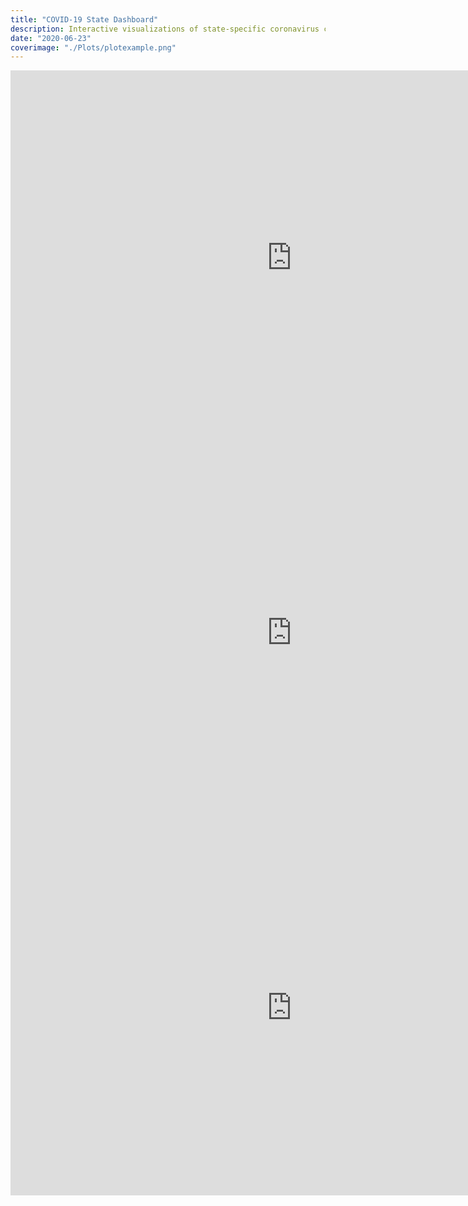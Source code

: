```yaml
---
title: "COVID-19 State Dashboard"
description: Interactive visualizations of state-specific coronavirus case, death, and testing data in the United States...
date: "2020-06-23"
coverimage: "./Plots/plotexample.png"
---
```


<iframe allowtransparency="true" id="igraph" scrolling="yes" style="border:none;" seamless="seamless" src="https://shahv1057.github.io/COVIDtesting/cases.html" height="600" width="900"></iframe>

<iframe allowtransparency="true" id="igraph" scrolling="yes" style="border:none;" seamless="seamless" src="https://shahv1057.github.io/COVIDtesting/deaths.html" height="600" width="900"></iframe>

<iframe allowtransparency="true" id="igraph" scrolling="yes" style="border:none;" seamless="seamless" src="https://shahv1057.github.io/COVIDtesting/testing.html" height="600" width="900"></iframe>
